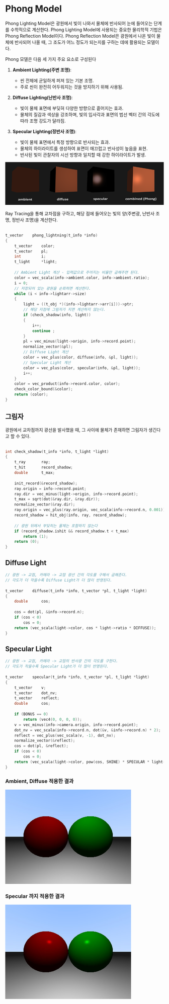 # Phong Model

Phong Lighting Model은 광원에서 빛이 나와서 물체에 반사되어 눈에 들어오는 단계를 수학적으로 계산한다. Phong Lighting Model에 사용되는 중요한 물리학적 기법은 Phong Reflection Model이다. Phong Reflection Model은 광원에서 나온 빛이 물체에 반사되어 나올 때, 그 조도가 어느 정도가 되는지를 구하는 데에 활용되는 모델이다.

Phong 모델은 다음 세 가지 주요 요소로 구성된다

1. **Ambient Lighting(주변 조명)**:
   - 씬 전체에 균일하게 퍼져 있는 기본 조명.
   - 주로 씬이 완전히 어두워지는 것을 방지하기 위해 사용됨.

2. **Diffuse Lighting(난반사 조명)**:
   - 빛이 물체 표면에 부딪혀 다양한 방향으로 흩어지는 효과.
   - 물체의 질감과 색상을 강조하며, 빛의 입사각과 표면의 법선 벡터 간의 각도에 따라 조명 강도가 달라짐.

3. **Specular Lighting(정반사 조명)**:
   - 빛이 물체 표면에서 특정 방향으로 반사되는 효과.
   - 물체의 하이라이트를 생성하여 표면이 매끄럽고 반사성이 높음을 표현.
   - 반사된 빛이 관찰자의 시선 방향과 일치할 때 강한 하이라이트가 발생.

![phong](../images/basic_lighting_phong.png)

Ray Tracing을 통해 교차점을 구하고, 해당 점에 들어오는 빛의 양(주변광, 난반사 조명, 정반사 조명)을 계산한다.

```c

t_vector	phong_lightning(t_info *info)
{
	t_vector	color;
	t_vector	pl;
	int			i;
	t_light		*light;

	// Ambient Light 계산 - 입력값으로 주어지는 비율만 곱해주면 된다.
	color = vec_scala(info->ambient.color, info->ambient.ratio);
	i = 0;
	// 저장되어 있는 광원을 순회하면 계산한다.
	while (i < info->lightarr->size)
	{
		light = ((t_obj *)(info->lightarr->arr[i]))->ptr;
		// 해당 지점에 그림자가 지면 계산하지 않는다.
		if (check_shadow(info, light))
		{
			i++;
			continue ;
		}
		pl = vec_minus(light->origin, info->record.point);
		normalize_vector(&pl);
		// Diffuse Light 계산
		color = vec_plus(color, diffuse(info, &pl, light));
		// Specular Light 계산
		color = vec_plus(color, specular(info, &pl, light));
		i++;
	}
	color = vec_product(info->record.color, color);
	check_color_bound(&color);
	return (color);
}

```

## 그림자

광원에서 교차점까지 광선을 발사했을 때, 그 사이에 물체가 존재하면 그림자가 생긴다고 할 수 있다.

```c

int	check_shadow(t_info *info, t_light *light)
{
	t_ray		ray;
	t_hit		record_shadow;
	double		t_max;

	init_record(&record_shadow);
	ray.origin = info->record.point;
	ray.dir = vec_minus(light->origin, info->record.point);
	t_max = sqrt(dot(&ray.dir, &ray.dir));
	normalize_vector(&ray.dir);
	ray.origin = vec_plus(ray.origin, vec_scala(info->record.n, 0.001));
	record_shadow = hit_obj(info, ray, record_shadow);

	// 광원 뒤에서 부딪히는 물체는 포함하지 않는다
	if (record_shadow.ishit && record_shadow.t < t_max) 
		return (1);
	return (0);
}

```

## Diffuse Light

```c
// 광원 -> 교점, 카메라 -> 교점 광선 간의 각도를 구해서 곱해준다.
// 각도가 더 작을수록 Diffuse Light가 더 많이 반영된다.

t_vector	diffuse(t_info *info, t_vector *pl, t_light *light)
{
	double		cos;

	cos = dot(pl, &info->record.n);
	if (cos < 0)
		cos = 0;
	return (vec_scala(light->color, cos * light->ratio * DIFFUSE));
}


```

## Specular Light

```c
// 광원 -> 교점, 카메라 -> 교점의 반사광 간의 각도를 구한다. 
// 각도가 작을수록 Specular Light가 더 많이 반영된다.

t_vector	specular(t_info *info, t_vector *pl, t_light *light)
{
	t_vector	v;
	t_vector	dot_nv;
	t_vector	reflect;
	double		cos;

	if (BONUS == 0)
		return (vec4(0, 0, 0, 0));
	v = vec_minus(info->camera.origin, info->record.point);
	dot_nv = vec_scala(info->record.n, dot(&v, &info->record.n) * 2);
	reflect = vec_plus(vec_scala(v, -1), dot_nv);
	normalize_vector(&reflect);
	cos = dot(pl, &reflect);
	if (cos < 0)
		cos = 0;
	return (vec_scala(light->color, pow(cos, SHINE) * SPECULAR * light->ratio));
}


```
### Ambient, Diffuse 적용한 결과

![Ambient & Diffuse](../images/AmbientDiffuse.jpeg)

### Specular 까지 적용한 결과

![Specular](../images/Specular.jpeg)